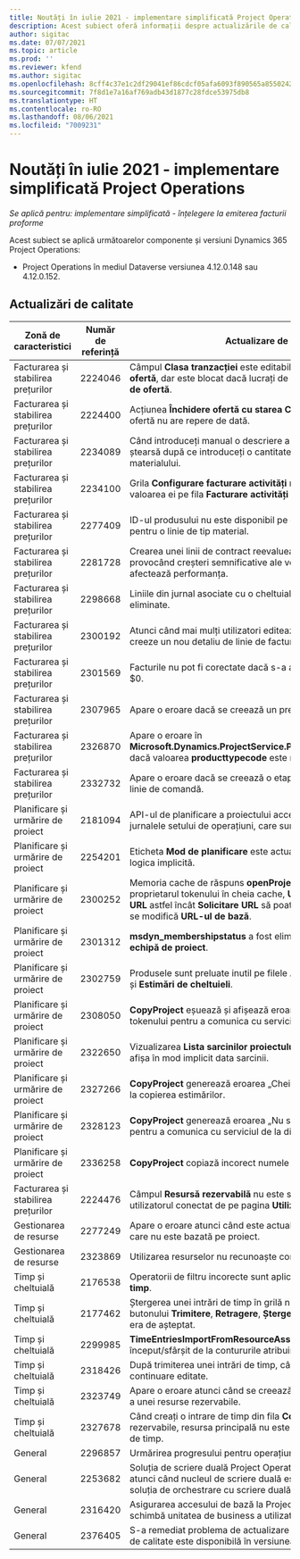 ```yaml
---
title: Noutăți în iulie 2021 - implementare simplificată Project Operations
description: Acest subiect oferă informații despre actualizările de calitate disponibile în versiunea Project Operations de implementare simplificată din iulie 2021.
author: sigitac
ms.date: 07/07/2021
ms.topic: article
ms.prod: ''
ms.reviewer: kfend
ms.author: sigitac
ms.openlocfilehash: 8cff4c37e1c2df29041ef86cdcf05afa6093f890565a855024202e87fd533ea5
ms.sourcegitcommit: 7f8d1e7a16af769adb43d1877c28fdce53975db8
ms.translationtype: HT
ms.contentlocale: ro-RO
ms.lasthandoff: 08/06/2021
ms.locfileid: "7009231"
---
```

# <a name="whats-new-july-2021---project-operations-lite-deployment"></a>Noutăți în iulie 2021 - implementare simplificată Project Operations

_Se aplică pentru: implementare simplificată - înțelegere la emiterea facturii proforme_

Acest subiect se aplică următoarelor componente și versiuni Dynamics 365 Project Operations:

  - Project Operations în mediul Dataverse versiunea 4.12.0.148 sau 4.12.0.152.

## <a name="quality-updates"></a>Actualizări de calitate
| **Zonă de caracteristici**              | **Număr de referință** | **Actualizare de calitate**                                                                                                                                                                                             |
|-------------------------------|----------------------|----------------------------------------------------------------------------------------------------------------------------------------------------------------------------------------------------------------|
| Facturarea și stabilirea prețurilor           | 2224046              | Câmpul **Clasa tranzacției** este editabil pe fila **Detalii despre linia de ofertă**, dar este blocat dacă lucrați de pe pagina **Detalii despre linia de ofertă**.                                                                     |
| Facturarea și stabilirea prețurilor           | 2224400              | Acțiunea **Închidere ofertă cu starea Câștigat** eșuează atunci când o ofertă nu are repere de dată.                                                                                                                                    |
| Facturarea și stabilirea prețurilor           | 2234089              | Când introduceți manual o descriere a produsului, aceasta este ștearsă după ce introduceți o cantitate pentru o estimare a materialului.                                                                                                                         |
| Facturarea și stabilirea prețurilor           | 2234100              | Grila **Configurare facturare activități** nu include coloana **Material** și valoarea ei pe fila **Facturare activități** din proiect.                                                                                                       |
| Facturarea și stabilirea prețurilor           | 2277409              | ID-ul produsului nu este disponibil pe detaliile liniei de contract pentru o linie de tip material.                                                                                                                                        |
| Facturarea și stabilirea prețurilor           | 2281728              | Crearea unei linii de contract reevaluează inutil datele reale, provocând creșteri semnificative ale volumului de date, ceea ce afectează performanța.                                                                                |
| Facturarea și stabilirea prețurilor           | 2298668              | Liniile din jurnal asociate cu o cheltuială retrasă și ștearsă nu sunt eliminate.                                                                                                                                     |
| Facturarea și stabilirea prețurilor           | 2300192              | Atunci când mai mulți utilizatori editează o factură, este posibil să se creeze un nou detaliu de linie de factură pe o factură confirmată.                                                                                   |
| Facturarea și stabilirea prețurilor           | 2301569              | Facturile nu pot fi corectate dacă s-a aplicat o sumă de siguranță \$0.                                                                                                                                        |
| Facturarea și stabilirea prețurilor           | 2307965              | Apare o eroare dacă se creează un preț de categorie cu valori lipsă.                                                                                                                           |
| Facturarea și stabilirea prețurilor           | 2326870              | Apare o eroare în **Microsoft.Dynamics.ProjectService.Plugins.PostInvoiceLineDelete** dacă valoarea **producttypecode** este nulă.                                                                            |
| Facturarea și stabilirea prețurilor           | 2332732              | Apare o eroare dacă se creează o etapă a liniei de contract fără o linie de comandă.                                                                                                                |
| Planificare și urmărire de proiect | 2181094              | API-ul de planificare a proiectului acceptă acum jurnalele PSS și jurnalele setului de operațiuni, care sunt stocate timp de 90 de zile.                                                                                                                  |
| Planificare și urmărire de proiect | 2254201              | Eticheta **Mod de planificare** este actualizată cu detalii care descriu logica implicită.                                                                                                                                      |
| Planificare și urmărire de proiect | 2300252              | Memoria cache de răspuns **openProject** este actualizată și include proprietarul tokenului în cheia cache, **URL-ul de bază** și **Segment URL** astfel încât **Solicitare URL** să poată fi întotdeauna recreat dacă se modifică **URL-ul de bază**. |
| Planificare și urmărire de proiect | 2301312              | **msdyn_membershipstatus** a fost eliminat din vizualizarea **Membru echipă de proiect**.                                                                                                                                        |
| Planificare și urmărire de proiect | 2302759              | Produsele sunt preluate inutil pe filele **Atribuiri de resurse**, **Estimări** și **Estimări de cheltuieli**.                                                                                                        |
| Planificare și urmărire de proiect | 2308050              | **CopyProject** eșuează și afișează eroarea „Nu s-a reușit obținerea tokenului pentru a comunica cu serviciul de la distanță”.                                                                                                                           |
| Planificare și urmărire de proiect | 2322650              | Vizualizarea **Lista sarcinilor proiectului** a fost actualizată pentru a afișa în mod implicit data sarcinii.                                                                                                            |
| Planificare și urmărire de proiect | 2327266              | **CopyProject** generează eroarea „Cheia nu a fost găsită în dicționar” la copierea estimărilor.                                                                                                      |
| Planificare și urmărire de proiect | 2328123              | **CopyProject** generează eroarea „Nu s-a reușit obținerea tokenului pentru a comunica cu serviciul de la distanță”.                                                                                                                          |
| Planificare și urmărire de proiect | 2336258              | **CopyProject** copiază incorect numele pozițiilor resurselor.                                                                                                                                                 |
| Facturarea și stabilirea prețurilor           | 2224476              | Câmpul **Resursă rezervabilă** nu este setat implicit corect pentru utilizatorul conectat de pe pagina **Utilizare material**.                                                                                                            |
| Gestionarea de resurse           | 2277249              | Apare o eroare atunci când este actualizată o cerință de resurse care nu este bazată pe proiect.                                                                                                            |
| Gestionarea de resurse           | 2323869              | Utilizarea resurselor nu recunoaște corect resursele filtrate.                                                                                                                                             |
| Timp și cheltuială              | 2176538              | Operatorii de filtru incorecte sunt aplicați la comanda **Intrare de timp**.                                                                                                                                                   |
| Timp și cheltuială              | 2177462              | Ștergerea unei intrări de timp în grilă nu actualizează starea butonului **Trimitere**, **Retragere**, **Ștergere**, și **Editare intrare** așa cum era de așteptat.                                                                                        |
| Timp și cheltuială              | 2299985              | **TimeEntriesImportFromResourceAssignment** nu păstrează ora de început/sfârșit de la contururile atribuirii.                                                                                                  |
| Timp și cheltuială              | 2318426              | După trimiterea unei intrări de timp, câmpurile blocate pot fi în continuare editate.                                                                                                                                   |
| Timp și cheltuială              | 2323749              | Apare o eroare atunci când se creează o cheltuială din fila **Corelate** a unei resurse rezervabile.                                                                                                      |
| Timp și cheltuială              | 2327678              | Când creați o intrare de timp din fila **Corelate** a unei resurse rezervabile, resursa principală nu este trecută la comanda de intrare de timp.                                                                            |
| General                       | 2296857              | Urmărirea progresului pentru operațiuni lungi în curs.                                                                                                                                                                        |
| General                       | 2253682              | Soluția de scriere duală Project Operations nu ar trebui instalată atunci când nucleul de scriere duală este instalat într-un mediu fără soluția de orchestrare cu scriere duală.                                                |
| General                       | 2316420              | Asigurarea accesului de bază la Project Service eșuează dacă se schimbă unitatea de business a utilizatorului aplicației.                                                                                                                     |
| General                       | 2376405              | S-a remediat problema de actualizare bazată pe editor (Actualizarea de calitate este disponibilă în versiunea 4.12.0.152)                                                                                                                     |
